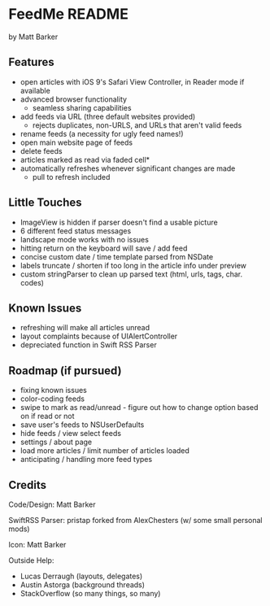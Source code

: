 # FeedMe README 
by Matt Barker

## Features
- open articles with iOS 9's Safari View Controller, in Reader mode if available
- advanced browser functionality
	- seamless sharing capabilities
- add feeds via URL (three default websites provided)
	- rejects duplicates, non-URLS, and URLs that aren't valid feeds
- rename feeds (a necessity for ugly feed names!)
- open main website page of feeds
- delete feeds
- articles marked as read via faded cell*
- automatically refreshes whenever significant changes are made
	- pull to refresh included

## Little Touches
- ImageView is hidden if parser doesn't find a usable picture
- 6 different feed status messages
- landscape mode works with no issues
- hitting return on the keyboard will save / add feed
- concise custom date / time template parsed from NSDate
- labels truncate / shorten if too long in the article info under preview
- custom stringParser to clean up parsed text (html, urls, tags, char. codes)

## Known Issues
- refreshing will make all articles unread
- layout complaints because of UIAlertController
- depreciated function in Swift RSS Parser

## Roadmap (if pursued)
- fixing known issues
- color-coding feeds
- swipe to mark as read/unread
		- figure out how to change option based on if read or not
- save user's feeds to NSUserDefaults
- hide feeds / view select feeds
- settings / about page
- load more articles / limit number of articles loaded
- anticipating / handling more feed types

## Credits
Code/Design: Matt Barker

SwiftRSS Parser: pristap forked from AlexChesters (w/ some small personal mods)

Icon: Matt Barker

Outside Help: 
- Lucas Derraugh (layouts, delegates)
- Austin Astorga (background threads)
- StackOverflow (so many things, so many)
